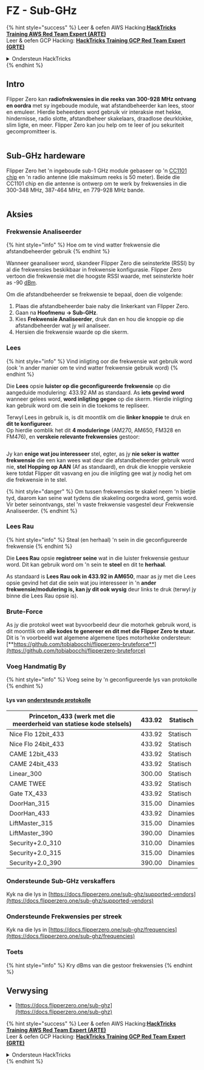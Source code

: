 # FZ - Sub-GHz

{% hint style="success" %}
Leer & oefen AWS Hacking:<img src="/.gitbook/assets/arte.png" alt="" data-size="line">[**HackTricks Training AWS Red Team Expert (ARTE)**](https://training.hacktricks.xyz/courses/arte)<img src="/.gitbook/assets/arte.png" alt="" data-size="line">\
Leer & oefen GCP Hacking: <img src="/.gitbook/assets/grte.png" alt="" data-size="line">[**HackTricks Training GCP Red Team Expert (GRTE)**<img src="/.gitbook/assets/grte.png" alt="" data-size="line">](https://training.hacktricks.xyz/courses/grte)

<details>

<summary>Ondersteun HackTricks</summary>

* Kyk na die [**subskripsie planne**](https://github.com/sponsors/carlospolop)!
* **Sluit aan by die** 💬 [**Discord groep**](https://discord.gg/hRep4RUj7f) of die [**telegram groep**](https://t.me/peass) of **volg** ons op **Twitter** 🐦 [**@hacktricks\_live**](https://twitter.com/hacktricks\_live)**.**
* **Deel hacking truuks deur PRs in te dien na die** [**HackTricks**](https://github.com/carlospolop/hacktricks) en [**HackTricks Cloud**](https://github.com/carlospolop/hacktricks-cloud) github repos.

</details>
{% endhint %}


## Intro <a href="#kfpn7" id="kfpn7"></a>

Flipper Zero kan **radiofrekwensies in die reeks van 300-928 MHz ontvang en oordra** met sy ingeboude module, wat afstandbeheerder kan lees, stoor en emuleer. Hierdie beheerders word gebruik vir interaksie met hekke, hindernisse, radio slotte, afstandbeheer skakelaars, draadlose deurklokke, slim ligte, en meer. Flipper Zero kan jou help om te leer of jou sekuriteit gecompromitteer is.

<figure><img src="../../../.gitbook/assets/image (714).png" alt=""><figcaption></figcaption></figure>

## Sub-GHz hardeware <a href="#kfpn7" id="kfpn7"></a>

Flipper Zero het 'n ingeboude sub-1 GHz module gebaseer op 'n [﻿](https://www.st.com/en/nfc/st25r3916.html#overview)﻿[CC1101 chip](https://www.ti.com/lit/ds/symlink/cc1101.pdf) en 'n radio antenne (die maksimum reeks is 50 meter). Beide die CC1101 chip en die antenne is ontwerp om te werk by frekwensies in die 300-348 MHz, 387-464 MHz, en 779-928 MHz bande.

<figure><img src="../../../.gitbook/assets/image (923).png" alt=""><figcaption></figcaption></figure>

## Aksies

### Frekwensie Analiseerder

{% hint style="info" %}
Hoe om te vind watter frekwensie die afstandbeheerder gebruik
{% endhint %}

Wanneer geanaliseer word, skandeer Flipper Zero die seinsterkte (RSSI) by al die frekwensies beskikbaar in frekwensie konfigurasie. Flipper Zero vertoon die frekwensie met die hoogste RSSI waarde, met seinsterkte hoër as -90 [dBm](https://en.wikipedia.org/wiki/DBm).

Om die afstandbeheerder se frekwensie te bepaal, doen die volgende:

1. Plaas die afstandbeheerder baie naby die linkerkant van Flipper Zero.
2. Gaan na **Hoofmenu** **→ Sub-GHz**.
3. Kies **Frekwensie Analiseerder**, druk dan en hou die knoppie op die afstandbeheerder wat jy wil analiseer.
4. Hersien die frekwensie waarde op die skerm.

### Lees

{% hint style="info" %}
Vind inligting oor die frekwensie wat gebruik word (ook 'n ander manier om te vind watter frekwensie gebruik word)
{% endhint %}

Die **Lees** opsie **luister op die geconfigureerde frekwensie** op die aangeduide modulering: 433.92 AM as standaard. As **iets gevind word** wanneer gelees word, **word inligting gegee** op die skerm. Hierdie inligting kan gebruik word om die sein in die toekoms te repliseer.

Terwyl Lees in gebruik is, is dit moontlik om die **linker knoppie** te druk en **dit te konfigureer**.\
Op hierdie oomblik het dit **4 moduleringe** (AM270, AM650, FM328 en FM476), en **verskeie relevante frekwensies** gestoor:

<figure><img src="../../../.gitbook/assets/image (947).png" alt=""><figcaption></figcaption></figure>

Jy kan **enige wat jou interesseer** stel, egter, as jy **nie seker is watter frekwensie** die een kan wees wat deur die afstandbeheerder gebruik word nie, **stel Hopping op AAN** (Af as standaard), en druk die knoppie verskeie kere totdat Flipper dit vasvang en jou die inligting gee wat jy nodig het om die frekwensie in te stel.

{% hint style="danger" %}
Om tussen frekwensies te skakel neem 'n bietjie tyd, daarom kan seine wat tydens die skakeling oorgedra word, gemis word. Vir beter seinontvangs, stel 'n vaste frekwensie vasgestel deur Frekwensie Analiseerder.
{% endhint %}

### **Lees Rau**

{% hint style="info" %}
Steal (en herhaal) 'n sein in die geconfigureerde frekwensie
{% endhint %}

Die **Lees Rau** opsie **registreer seine** wat in die luister frekwensie gestuur word. Dit kan gebruik word om 'n sein te **steel** en dit te **herhaal**.

As standaard is **Lees Rau ook in 433.92 in AM650**, maar as jy met die Lees opsie gevind het dat die sein wat jou interesseer in 'n **ander frekwensie/modulering is, kan jy dit ook wysig** deur links te druk (terwyl jy binne die Lees Rau opsie is).

### Brute-Force

As jy die protokol weet wat byvoorbeeld deur die motorhek gebruik word, is dit moontlik om **alle kodes te genereer en dit met die Flipper Zero te stuur.** Dit is 'n voorbeeld wat algemene algemene tipes motorhekke ondersteun: [**https://github.com/tobiabocchi/flipperzero-bruteforce**](https://github.com/tobiabocchi/flipperzero-bruteforce)

### Voeg Handmatig By

{% hint style="info" %}
Voeg seine by 'n geconfigureerde lys van protokolle
{% endhint %}

#### Lys van [ondersteunde protokolle](https://docs.flipperzero.one/sub-ghz/add-new-remote) <a href="#id-3iglu" id="id-3iglu"></a>

| Princeton\_433 (werk met die meerderheid van statiese kode stelsels) | 433.92 | Statisch  |
| --------------------------------------------------------------- | ------ | ------- |
| Nice Flo 12bit\_433                                             | 433.92 | Statisch  |
| Nice Flo 24bit\_433                                             | 433.92 | Statisch  |
| CAME 12bit\_433                                                 | 433.92 | Statisch  |
| CAME 24bit\_433                                                 | 433.92 | Statisch  |
| Linear\_300                                                     | 300.00 | Statisch  |
| CAME TWEE                                                       | 433.92 | Statisch  |
| Gate TX\_433                                                    | 433.92 | Statisch  |
| DoorHan\_315                                                    | 315.00 | Dinamies  |
| DoorHan\_433                                                    | 433.92 | Dinamies  |
| LiftMaster\_315                                                 | 315.00 | Dinamies  |
| LiftMaster\_390                                                 | 390.00 | Dinamies  |
| Security+2.0\_310                                               | 310.00 | Dinamies  |
| Security+2.0\_315                                               | 315.00 | Dinamies  |
| Security+2.0\_390                                               | 390.00 | Dinamies  |

### Ondersteunde Sub-GHz verskaffers

Kyk na die lys in [https://docs.flipperzero.one/sub-ghz/supported-vendors](https://docs.flipperzero.one/sub-ghz/supported-vendors)

### Ondersteunde Frekwensies per streek

Kyk na die lys in [https://docs.flipperzero.one/sub-ghz/frequencies](https://docs.flipperzero.one/sub-ghz/frequencies)

### Toets

{% hint style="info" %}
Kry dBms van die gestoor frekwensies
{% endhint %}

## Verwysing

* [https://docs.flipperzero.one/sub-ghz](https://docs.flipperzero.one/sub-ghz)

{% hint style="success" %}
Leer & oefen AWS Hacking:<img src="/.gitbook/assets/arte.png" alt="" data-size="line">[**HackTricks Training AWS Red Team Expert (ARTE)**](https://training.hacktricks.xyz/courses/arte)<img src="/.gitbook/assets/arte.png" alt="" data-size="line">\
Leer & oefen GCP Hacking: <img src="/.gitbook/assets/grte.png" alt="" data-size="line">[**HackTricks Training GCP Red Team Expert (GRTE)**<img src="/.gitbook/assets/grte.png" alt="" data-size="line">](https://training.hacktricks.xyz/courses/grte)

<details>

<summary>Ondersteun HackTricks</summary>

* Kyk na die [**subskripsie planne**](https://github.com/sponsors/carlospolop)!
* **Sluit aan by die** 💬 [**Discord groep**](https://discord.gg/hRep4RUj7f) of die [**telegram groep**](https://t.me/peass) of **volg** ons op **Twitter** 🐦 [**@hacktricks\_live**](https://twitter.com/hacktricks\_live)**.**
* **Deel hacking truuks deur PRs in te dien na die** [**HackTricks**](https://github.com/carlospolop/hacktricks) en [**HackTricks Cloud**](https://github.com/carlospolop/hacktricks-cloud) github repos.

</details>
{% endhint %}
